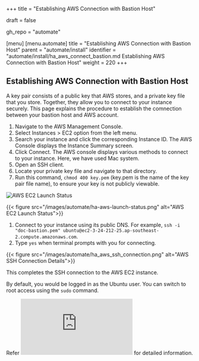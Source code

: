 +++
title = "Establishing AWS Connection with Bastion Host"

draft = false

gh_repo = "automate"

[menu]
  [menu.automate]
    title = "Establishing AWS Connection with Bastion Host"
    parent = "automate/install"
    identifier = "automate/install/ha_aws_connect_bastion.md Establishing AWS Connection with Bastion Host"
    weight = 220
+++

## Establishing AWS Connection with Bastion Host

A key pair consists of a public key that AWS stores, and a private key file that you store. Together, they allow you to connect to your instance securely. This page explains the procedure to establish the comnection between your bastion host and AWS account.

1. Navigate to the AWS Management Console.
1. Select Instances > EC2 option from the left menu.
1. Search your instance and click the corresponding Instance ID. The AWS Console displays the Instance Summary screen.
1. Click Connect. The AWS console displays various methods to connect to your instance. Here, we have used Mac system.
1. Open an SSH client.
1. Locate your private key file and navigate to that directory.
1. Run this command, `chmod 400 key.pem` (key.pem is the name of the key pair file name), to ensure your key is not publicly viewable.

![AWS EC2 Launch Status](/images/automate/ha_aws_connect.png)

{{< figure src="/images/automate/ha-aws-launch-status.png" alt="AWS EC2 Launch Status">}}

1. Connect to your instance using its public DNS. For example, `ssh -i "doc-bastion.pem" ubuntu@ec2-3-24-212-25.ap-southeast-2.compute.amazonaws.com`.
1. Type `yes` when terminal prompts with you for connecting.

{{< figure src="/images/automate/ha_aws_ssh_connection.png" alt="AWS SSH Connection Details">}}

This completes the SSH connection to the AWS EC2 instance.

By default, you would be logged in as the Ubuntu user. You can switch to root access using the `sudo` command.

Refer ![mounting the file system on the EC2 instance and testing](https://docs.aws.amazon.com/efs/latest/ug/wt1-test.html) for detailed information.
